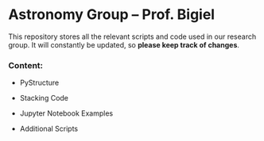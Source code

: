 # Astronomy Group – Prof. Bigiel

This repository stores all the relevant scripts and code used in our research
group. It will constantly be updated, so **please keep track of changes**.

### Content:

* PyStructure

* Stacking Code

* Jupyter Notebook Examples

* Additional Scripts
